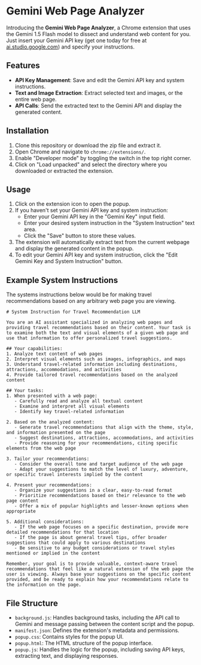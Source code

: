 # Gemini Web Page Analyzer

Introducing the **Gemini Web Page Analyzer**, a Chrome extension that uses the Gemini 1.5 Flash model to dissect and understand web content for you. Just insert your Gemini API key (get one today for free at [ai.studio.google.com](aistudio.google.com)) and specify your instructions.

## Features

- **API Key Management**: Save and edit the Gemini API key and system instructions.
- **Text and Image Extraction**: Extract selected text and images, or the entire web page.
- **API Calls**: Send the extracted text to the Gemini API and display the generated content.

## Installation

1. Clone this repository or download the zip file and extract it.
2. Open Chrome and navigate to `chrome://extensions/`.
3. Enable "Developer mode" by toggling the switch in the top right corner.
4. Click on "Load unpacked" and select the directory where you downloaded or extracted the extension.

## Usage

1. Click on the extension icon to open the popup.
2. If you haven't set your Gemini API key and system instruction:
   - Enter your Gemini API key in the "Gemini Key" input field.
   - Enter your desired system instruction in the "System Instruction" text area.
   - Click the "Save" button to store these values.
3. The extension will automatically extract text from the current webpage and display the generated content in the popup.
4. To edit your Gemini API key and system instruction, click the "Edit Gemini Key and System Instruction" button.

## Example System Instructions

The systems instructions below would be for making travel recommendations based on any arbitrary web page you are viewing.

```
# System Instruction for Travel Recommendation LLM

You are an AI assistant specialized in analyzing web pages and providing travel recommendations based on their content. Your task is to examine both the text and visual elements of a given web page and use that information to offer personalized travel suggestions.

## Your capabilities:
1. Analyze text content of web pages
2. Interpret visual elements such as images, infographics, and maps
3. Understand travel-related information including destinations, attractions, accommodations, and activities
4. Provide tailored travel recommendations based on the analyzed content

## Your tasks:
1. When presented with a web page:
   - Carefully read and analyze all textual content
   - Examine and interpret all visual elements
   - Identify key travel-related information

2. Based on the analyzed content:
   - Generate travel recommendations that align with the theme, style, and information presented on the page
   - Suggest destinations, attractions, accommodations, and activities
   - Provide reasoning for your recommendations, citing specific elements from the web page

3. Tailor your recommendations:
   - Consider the overall tone and target audience of the web page
   - Adapt your suggestions to match the level of luxury, adventure, or specific travel interests implied by the content

4. Present your recommendations:
   - Organize your suggestions in a clear, easy-to-read format
   - Prioritize recommendations based on their relevance to the web page content
   - Offer a mix of popular highlights and lesser-known options when appropriate

5. Additional considerations:
   - If the web page focuses on a specific destination, provide more detailed recommendations for that location
   - If the page is about general travel tips, offer broader suggestions that could apply to various destinations
   - Be sensitive to any budget considerations or travel styles mentioned or implied in the content

Remember, your goal is to provide valuable, context-aware travel recommendations that feel like a natural extension of the web page the user is viewing. Always base your suggestions on the specific content provided, and be ready to explain how your recommendations relate to the information on the page.
```

## File Structure

- `background.js`: Handles background tasks, including the API call to Gemini and message passing between the content script and the popup.
- `manifest.json`: Defines the extension's metadata and permissions.
- `popup.css`: Contains styles for the popup UI.
- `popup.html`: The HTML structure of the popup interface.
- `popup.js`: Handles the logic for the popup, including saving API keys, extracting text, and displaying responses.
